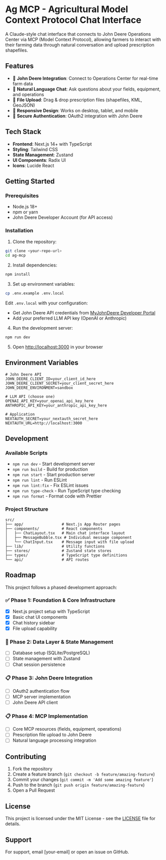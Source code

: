 # Ag MCP - Agricultural Model Context Protocol Chat Interface

A Claude-style chat interface that connects to John Deere Operations Center via MCP (Model Context Protocol), allowing farmers to interact with their farming data through natural conversation and upload prescription shapefiles.

## Features

- 🚜 **John Deere Integration**: Connect to Operations Center for real-time farm data
- 💬 **Natural Language Chat**: Ask questions about your fields, equipment, and operations
- 📁 **File Upload**: Drag & drop prescription files (shapefiles, KML, GeoJSON)
- 📱 **Responsive Design**: Works on desktop, tablet, and mobile
- 🔐 **Secure Authentication**: OAuth2 integration with John Deere

## Tech Stack

- **Frontend**: Next.js 14+ with TypeScript
- **Styling**: Tailwind CSS
- **State Management**: Zustand
- **UI Components**: Radix UI
- **Icons**: Lucide React

## Getting Started

### Prerequisites

- Node.js 18+ 
- npm or yarn
- John Deere Developer Account (for API access)

### Installation

1. Clone the repository:
```bash
git clone <your-repo-url>
cd ag-mcp
```

2. Install dependencies:
```bash
npm install
```

3. Set up environment variables:
```bash
cp .env.example .env.local
```

Edit `.env.local` with your configuration:
- Get John Deere API credentials from [MyJohnDeere Developer Portal](https://developer.deere.com/)
- Add your preferred LLM API key (OpenAI or Anthropic)

4. Run the development server:
```bash
npm run dev
```

5. Open [http://localhost:3000](http://localhost:3000) in your browser

## Environment Variables

```env
# John Deere API
JOHN_DEERE_CLIENT_ID=your_client_id_here
JOHN_DEERE_CLIENT_SECRET=your_client_secret_here
JOHN_DEERE_ENVIRONMENT=sandbox

# LLM API (choose one)
OPENAI_API_KEY=your_openai_api_key_here
ANTHROPIC_API_KEY=your_anthropic_api_key_here

# Application
NEXTAUTH_SECRET=your_nextauth_secret_here
NEXTAUTH_URL=http://localhost:3000
```

## Development

### Available Scripts

- `npm run dev` - Start development server
- `npm run build` - Build for production
- `npm run start` - Start production server
- `npm run lint` - Run ESLint
- `npm run lint:fix` - Fix ESLint issues
- `npm run type-check` - Run TypeScript type checking
- `npm run format` - Format code with Prettier

### Project Structure

```
src/
├── app/                 # Next.js App Router pages
├── components/          # React components
│   ├── ChatLayout.tsx   # Main chat interface layout
│   ├── MessageBubble.tsx # Individual message component
│   └── ChatInput.tsx    # Message input with file upload
├── lib/                 # Utility functions
├── stores/              # Zustand state stores
├── types/               # TypeScript type definitions
└── api/                 # API routes
```

## Roadmap

This project follows a phased development approach:

### ✅ Phase 1: Foundation & Core Infrastructure
- [x] Next.js project setup with TypeScript
- [x] Basic chat UI components
- [x] Chat history sidebar
- [x] File upload capability

### 🚧 Phase 2: Data Layer & State Management
- [ ] Database setup (SQLite/PostgreSQL)
- [ ] State management with Zustand
- [ ] Chat session persistence

### 📋 Phase 3: John Deere Integration
- [ ] OAuth2 authentication flow
- [ ] MCP server implementation
- [ ] John Deere API client

### 📋 Phase 4: MCP Implementation
- [ ] Core MCP resources (fields, equipment, operations)
- [ ] Prescription file upload to John Deere
- [ ] Natural language processing integration

## Contributing

1. Fork the repository
2. Create a feature branch (`git checkout -b feature/amazing-feature`)
3. Commit your changes (`git commit -m 'Add some amazing feature'`)
4. Push to the branch (`git push origin feature/amazing-feature`)
5. Open a Pull Request

## License

This project is licensed under the MIT License - see the [LICENSE](LICENSE) file for details.

## Support

For support, email [your-email] or open an issue on GitHub.
